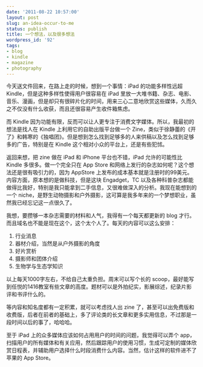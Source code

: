 ```yaml
---
date: '2011-08-22 10:57:00'
layout: post
slug: an-idea-occur-to-me
status: publish
title: 一个想法，以及很多想法
wordpress_id: '92'
tags:
- blog
- kindle
- magazine
- photography
---
```


今天送文件回来，在路上走的时候，想到一个事情：iPad 的功能多样性远超 Kindle，但是这种多样性使得用户很容易在 iPad 里放一大堆书籍、杂志、电影、音乐、漫画，但是却只有很碎片化的时间，用来三心二意地欣赏这些媒体，久而久之不仅没有什么收获，而且还很容易产生收件箱焦虑。 

而 Kindle 因为功能有限，反而可以让人更专注于消费文字媒体。所以，我最初的想法是找人在 Kindle 上利用它的自助出版平台做一个 Zine，类似于徐静蕾的《开了》和韩寒的《独唱团》。但是想到怎么找到足够多的人来供稿以及怎么找到足够多的广告，特别是在 Kindle 这个相对小众的平台上，还是有些犯怵。 

返回来想，把 zine 做在 iPad 和 iPhone 平台也不错，iPad 允许的可能性比 Kindle 多很多。做一个完全只在 App Store 和网络上发行的杂志如何呢？这个想法还是很有吸引力的，因为 AppStore 上发布的成本基本就是注册时的99美元。内容方面，原本想的是做科技，但是这块 Engadget，TC 以及各种科普杂志都能做得比我好，特别是我只能拿到二手信息，又很难做深入的分析。我现在能想到的一个 niche，是野生动物摄影和户外摄影，这可算是我多年来的一个梦想职业，虽然我已经忘记这一点很久了。 

我想，要攒够一本杂志需要的材料和人气，我得有一个每天都更新的 blog 才行。而且域名也不能是现在这个，这个太个人了。每天的内容可以这么安排： 

  1. 行业消息 
  2. 器材介绍，当然是从户外摄影的角度 
  3. 好片赏析 
  4. 摄影师和团体介绍 
  5. 生物学与生态学知识 
  

以上每天1000字左右，不给自己太重负担。周末可以写个长的 scoop，最好能写到任悦的1416教室有些文章的高度。题材可以是外拍纪实，影展综述，纪录片影评和书评什么的。 

等内容和知名度都有一定积累，就可以考虑找人出 zine 了，甚至可以出免费版和收费版，后者在前者的基础上，多了评论类的长文章和更多实用信息，不过那是一段时间以后的事了，哈哈哈。 

至于 iPad 上的众多媒体应该如何占用用户的时间的问题，我觉得可以弄个 app，扫描用户的所有媒体和有关应用，然后跟踪用户的使用习惯，生成可定制的媒体欣赏日程表，并辅助用户选择什么时段消费什么内容。当然，估计这样的软件进不了苹果的 App Store。 

